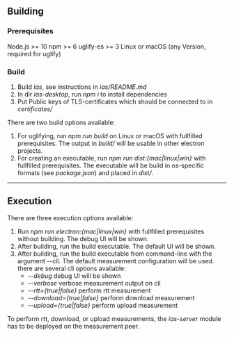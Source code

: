 ## Building ##

### Prerequisites ###
Node.js >= 10
npm >= 6
uglify-es >= 3
Linux or macOS (any Version, required for uglify)

### Build ###
1. Build *ias*, see instructions in *ias/README.md*
2. In dir *ias-desktop*, run *npm i* to install dependencies
3. Put Public keys of TLS-certificates which should be connected to in *certificates/*

There are two build options available:
1. For uglifying, run *npm run build* on Linux or macOS with fullfilled prerequisites. The output in *build/* will be usable in other electron projects.
2. For creating an executable, run *npm run dist:{mac|linux|win}* with fullfilled prerequisites. The executable will be build in os-specific formats (see *package.json*) and placed in *dist/*. 

---------------

## Execution ##
There are three execution options available:
1. Run *npm run electron:{mac|linux|win}* with fullfilled prerequisites without building. The debug UI will be shown.
2. After building, run the build executable. The default UI will be shown.
3. After building, run the build executable from command-line with the argument *--cli*. The default measurement configuration will be used. there are several cli options available:
	- *--debug* debug UI will be shown
	- *--verbose* verbose measurement output on cli
	- *--rtt={true|false}* perform rtt measurement
	- *--download={true|false}* perform download measurement
	- *--upload={true|false}* perform upload measurement

To perform rtt, download, or upload measurements, the *ias-server* module has to be deployed on the measurement peer.
